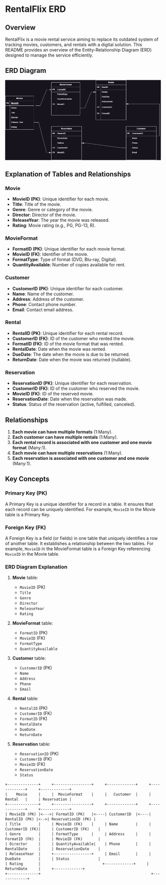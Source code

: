 ﻿# RentalFlix ERD

## Overview
RentalFlix is a movie rental service aiming to replace its outdated system of tracking movies, customers, and rentals with a digital solution. This README provides an overview of the Entity-Relationship Diagram (ERD) designed to manage the service efficiently.

## ERD Diagram
![RentalFlix ERD](RentalFlix-ERD.jpeg)

## Explanation of Tables and Relationships

### Movie
- **MovieID (PK)**: Unique identifier for each movie.
- **Title**: Title of the movie.
- **Genre**: Genre or category of the movie.
- **Director**: Director of the movie.
- **ReleaseYear**: The year the movie was released.
- **Rating**: Movie rating (e.g., PG, PG-13, R).

### MovieFormat
- **FormatID (PK)**: Unique identifier for each movie format.
- **MovieID (FK)**: Identifier of the movie.
- **FormatType**: Type of format (DVD, Blu-ray, Digital).
- **QuantityAvailable**: Number of copies available for rent.

### Customer
- **CustomerID (PK)**: Unique identifier for each customer.
- **Name**: Name of the customer.
- **Address**: Address of the customer.
- **Phone**: Contact phone number.
- **Email**: Contact email address.

### Rental
- **RentalID (PK)**: Unique identifier for each rental record.
- **CustomerID (FK)**: ID of the customer who rented the movie.
- **FormatID (FK)**: ID of the movie format that was rented.
- **RentalDate**: Date when the movie was rented.
- **DueDate**: The date when the movie is due to be returned.
- **ReturnDate**: Date when the movie was returned (nullable).

### Reservation
- **ReservationID (PK)**: Unique identifier for each reservation.
- **CustomerID (FK)**: ID of the customer who reserved the movie.
- **MovieID (FK)**: ID of the reserved movie.
- **ReservationDate**: Date when the reservation was made.
- **Status**: Status of the reservation (active, fulfilled, canceled).

## Relationships
1. **Each movie can have multiple formats** (1:Many).
2. **Each customer can have multiple rentals** (1:Many).
3. **Each rental record is associated with one customer and one movie format** (Many:1).
4. **Each movie can have multiple reservations** (1:Many).
5. **Each reservation is associated with one customer and one movie** (Many:1).

## Key Concepts

### Primary Key (PK)
A Primary Key is a unique identifier for a record in a table. It ensures that each record can be uniquely identified. For example, `MovieID` in the Movie table is a Primary Key.

### Foreign Key (FK)
A Foreign Key is a field (or fields) in one table that uniquely identifies a row of another table. It establishes a relationship between the two tables. For example, `MovieID` in the MovieFormat table is a Foreign Key referencing `MovieID` in the Movie table.

### ERD Diagram Explanation

1. **Movie** table:
    - `MovieID` (PK)
    - `Title`
    - `Genre`
    - `Director`
    - `ReleaseYear`
    - `Rating`

2. **MovieFormat** table:
    - `FormatID` (PK)
    - `MovieID` (FK)
    - `FormatType`
    - `QuantityAvailable`

3. **Customer** table:
    - `CustomerID` (PK)
    - `Name`
    - `Address`
    - `Phone`
    - `Email`

4. **Rental** table:
    - `RentalID` (PK)
    - `CustomerID` (FK)
    - `FormatID` (FK)
    - `RentalDate`
    - `DueDate`
    - `ReturnDate`

5. **Reservation** table:
    - `ReservationID` (PK)
    - `CustomerID` (FK)
    - `MovieID` (FK)
    - `ReservationDate`
    - `Status`
```
+--------------+     +-----------------+     +-------------+     +-------------+     +-------------+
|    Movie     |     |  MovieFormat    |     |   Customer  |     |    Rental   |     | Reservation |
+--------------+     +-----------------+     +-------------+     +-------------+     +-------------+
| MovieID (PK) |<--->| FormatID (PK)   |<----| CustomerID  |<----| RentalID (PK) |<-->| ReservationID (PK) |
| Title        |     | MovieID (FK)    |     | Name        |     | CustomerID (FK)|     | CustomerID (FK)    |
| Genre        |     | FormatType      |     | Address     |     | FormatID (FK)  |     | MovieID (FK)       |
| Director     |     | QuantityAvailable|    | Phone       |     | RentalDate     |     | ReservationDate    |
| ReleaseYear  |     +-----------------+     | Email       |     | DueDate        |     | Status             |
| Rating       |                            +-------------+     | ReturnDate     |     +-------------+
+--------------+                                                  +-------------+
```